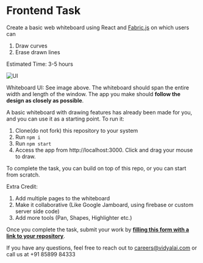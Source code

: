 
# Frontend Task
Create a basic web whiteboard using React and [Fabric.js](http://fabricjs.com/articles/) on which users can
1. Draw curves
2. Erase drawn lines

Estimated Time: 3-5 hours

![UI](https://user-images.githubusercontent.com/67888574/104806160-65b99100-57fb-11eb-8176-4a741f1c4437.png)

Whiteboard UI: See image above. The whiteboard should span the entire width and length of the window. The app you make should **follow the design as closely as possible**.

A basic whiteboard with drawing features has already been made for you, and you can use it as a starting point. To run it:

1. Clone(do not fork) this repository to your system
2. Run `npm i`
3. Run `npm start`
4. Access the app from http://localhost:3000. Click and drag your mouse to draw.

To complete the task, you can build on top of this repo, or you can start from scratch.

Extra Credit:
1. Add multiple pages to the whiteboard
2. Make it collaborative (Like Google Jamboard, using firebase or custom server side code)
3. Add more tools (Pan, Shapes, Highlighter etc.)

Once you complete the task, submit your work by [**filling this form with a link to your repository**](https://forms.gle/d7gBSwfFf6FjQdeZA).

If you have any questions, feel free to reach out to careers@vidyalai.com or call us at +91 85899 84333

